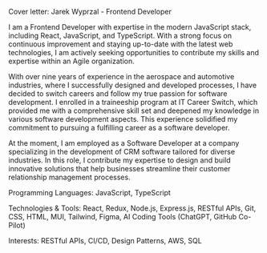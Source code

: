 Cover letter: Jarek Wyprzal - Frontend Developer 

I am a Frontend Developer with expertise in the modern JavaScript stack, including React, JavaScript, and TypeScript. With a strong focus on continuous improvement and staying up-to-date with the latest web technologies, I am actively seeking opportunities to contribute my skills and expertise within an Agile organization.

With over nine years of experience in the aerospace and automotive industries, where I successfully designed and developed processes, I have decided to switch careers and follow my true passion for software development. I enrolled in a traineeship program at IT Career Switch, which provided me with a comprehensive skill set and deepened my knowledge in various software development aspects. This experience solidified my commitment to pursuing a fulfilling career as a software developer.

At the moment, I am employed as a Software Developer at a company specializing in the development of CRM software tailored for diverse industries. In this role, I contribute my expertise to design and build innovative solutions that help businesses streamline their customer relationship management processes.

Programming Languages: JavaScript, TypeScript

Technologies & Tools:  React, Redux, Node.js, Express.js, RESTful APIs,  Git, CSS, HTML, MUI, Tailwind, Figma,  AI Coding Tools (ChatGPT, GitHub Co-Pilot)

Interests: RESTful APIs, CI/CD, Design Patterns, AWS, SQL
